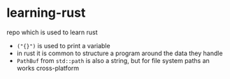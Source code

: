 # learning-rust
repo which is used to learn rust

* `("{}")` is used to print a variable
* in rust it is common to structure a program around the data they handle
* `PathBuf` from `std::path` is also a string, but for file system paths an works cross-platform

